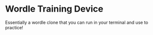 # Wordle Training Device
 Essentially a wordle clone that you can run in your terminal and use to practice!
